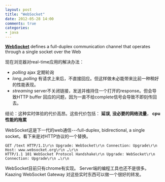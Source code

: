 ```yaml
---
layout: post
title: "WebSocket"
date: 2012-05-28 14:00
comments: true
categories: 
- java
---
```


[**WebSocket**](http://www.websocket.org/quantum.html) defines a full-duplex communication channel that operates through a single socket over the Web

现在浏览器对real-time应用的解决办法：

* _polling_ ajax 定期轮询
* _long_polling_ 有请求上来后，不直接回应。但这样做未必能带来比前一种稍好的性能表现。  
* _streaming_ server不关闭链接，发送并维持住一个打开的response。但会导致HTTP buffer 回应的问题，因为一直不给complete信号会导致不即刻传回去。

结论：这种实时体验的代价高昂。这些代价包括： **延误**, **没必要的网络流量**， **cpu性能的拖累**

WebSocket这是下一代的web通信---full-duplex, bidirectional, a single socket。看下来是对HTTP协议的一个替换。


```
GET /text HTTP/1.1\r\n Upgrade: WebSocket\r\n Connection: Upgrade\r\n Host: www.websocket.org\r\n …\r\n 
HTTP/1.1 101 WebSocket Protocol Handshake\r\n Upgrade: WebSocket\r\n Connection: Upgrade\r\n …\r\n
```

WebSocket目前只有chrome有实现。 Server端的编程工具也还不是很多。
Kaazing WebSocket Gateway 对这些实时东西可以做一个很好的转发。